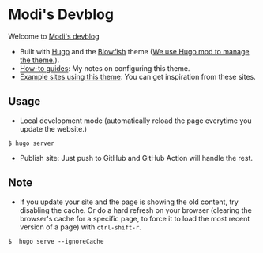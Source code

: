 # Modi's Devblog

Welcome to [Modi's devblog](https://8igmac.github.io/devblog/)

- Built with [Hugo](https://gohugo.io/) and the
  [Blowfish](https://blowfish.page/docs/) theme
  ([We use Hugo mod to manage the theme.](https://blowfish.page/docs/installation/#install-using-hugo)).
- [How-to guides](./howto.md): My notes on configuring this theme.
- [Example sites using this theme](https://blowfish.page/users/): You can get inspiration from these sites.

## Usage

- Local development mode (automatically reload the page everytime you update the website.)

```
$ hugo server
```

- Publish site: Just push to GitHub and GitHub Action will handle the rest.

## Note

- If you update your site and the page is showing the old content,
  try disabling the cache. Or do a hard refresh on your browser 
  (clearing the browser's cache for a specific page,
  to force it to load the most recent version of a page)
  with `ctrl-shift-r`.

```
$  hugo serve --ignoreCache
```
